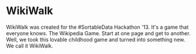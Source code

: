 # WikiWalk

WikiWalk was created for the #SortableData Hackathon '13. It's a game that everyone knows. The Wikipedia Game. Start at one page and get to another. Well, we took this lovable childhood game and turned into something new. We call it WikiWalk.

